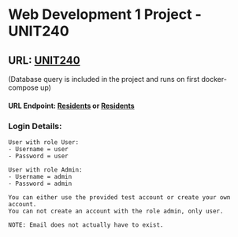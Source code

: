 # Web Development 1 Project - UNIT240

## URL: [UNIT240](https://646415.000webhostapp.com) 
(Database query is included in the project and runs on first docker-compose up)

#### URL Endpoint: [Residents](http://localhost/api/resident) or [Residents](https://646415.000webhostapp.com/api/resident) 


### Login Details:
```
User with role User:
- Username = user
- Password = user

User with role Admin:
- Username = admin
- Password = admin

You can either use the provided test account or create your own account.
You can not create an account with the role admin, only user.

NOTE: Email does not actually have to exist. 
```
<br>
